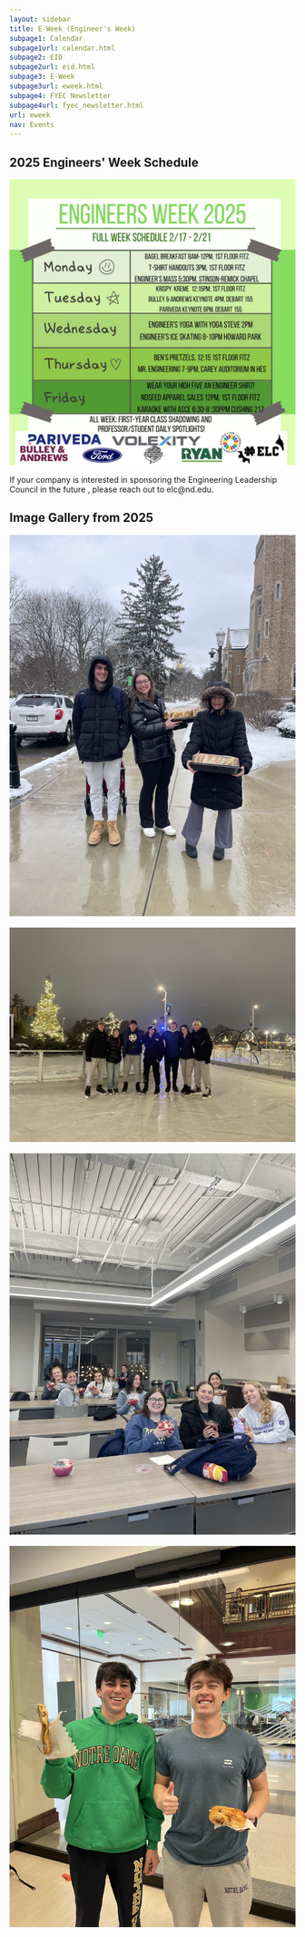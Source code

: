 ```yaml
---
layout: sidebar
title: E-Week (Engineer's Week)
subpage1: Calendar
subpage1url: calendar.html
subpage2: EID
subpage2url: eid.html
subpage3: E-Week
subpage3url: eweek.html
subpage4: FYEC Newsletter
subpage4url: fyec_newsletter.html
url: eweek
nav: Events
---
```


<h2> 2025 Engineers' Week Schedule </h2>
<div><img src="img/1.jpg" loading="lazy"></div>

<p> If your company is interested in sponsoring the Engineering Leadership Council in the future , please reach out to elc@nd.edu. </p>

<h2> Image Gallery from 2025 </h2>
<div><img src="img/eweekpix1.jpg" loading="lazy"></div>
<br />
<div><img src="img/eweekpix2.jpg" loading="lazy"></div>
<br />
<div><img src="img/eweekpix3.jpg" loading="lazy"></div>
<br />
<div><img src="img/eweekpix4.jpg" loading="lazy"></div>

